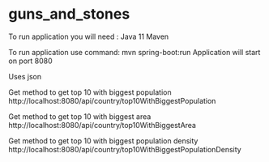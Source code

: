 # guns_and_stones
To run application you will need :
  Java 11
  Maven

To run application use command:  mvn spring-boot:run
Application will start on port 8080

Uses json
  
Get method to get top 10 with biggest population
  http://localhost:8080/api/country/top10WithBiggestPopulation
  
Get method to get top 10 with biggest area
  http://localhost:8080/api/country/top10WithBiggestArea
  
Get method to get top 10 with biggest population density
  http://localhost:8080/api/country/top10WithBiggestPopulationDensity
